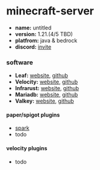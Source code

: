 # minecraft-server

- **name:** untitled
- **version:** 1.21.(4/5 TBD)
- **platfrom:** java & bedrock
- **discord:** [invite](https://discord.gg/zV7FcdJRgj)

### software

- **Leaf:** [website](https://www.leafmc.one/), [github](https://github.com/Winds-Studio/Leaf)
- **Velocity:** [website](https://papermc.io/software/velocity), [github](https://github.com/PaperMC/Velocity)
- **Infrarust:** [website](https://infrarust.dev/), [github](https://github.com/shadowner/infrarust)
- **Mariadb:** [website](https://mariadb.org/), [github](https://github.com/MariaDB/server)
- **Valkey:** [website](https://valkey.io/), [github](https://github.com/valkey-io/valkey)

#### paper/spigot plugins

- [spark](https://spark.lucko.me/)
- todo

#### velocity plugins

- todo
